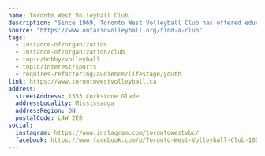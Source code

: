 ```yaml
---
name: Toronto West Volleyball Club
description: "Since 1969, Toronto West Volleyball Club has offered educational and entertaining year round competitive and recreational volleyball programming to all age and skill level youth athletes! Our not-for-profit organization works in tandem with our sponsors to provide products and services to improve or benefit our community. Offering something for everyone, Toronto West encourages enjoying the sport and making it easy and accessible for everyone to start playing!"
source: "https://www.ontariovolleyball.org/find-a-club"
tags:
  - instance-of/organization
  - instance-of/organization/club
  - topic/hobby/volleyball
  - topic/interest/sports
  - requires-refactoring/audience/lifestage/youth
link: https://www.torontowestvolleyball.ca
address:
  streetAddress: 1553 Corkstone Glade
  addressLocality: Mississauga
  addressRegion: ON
  postalCode: L4W 2E8
social:
  instagram: https://www.instagram.com/torontowestvbc/
  facebook: https://www.facebook.com/p/Toronto-West-Volleyball-Club-100064087572117/
---
```

